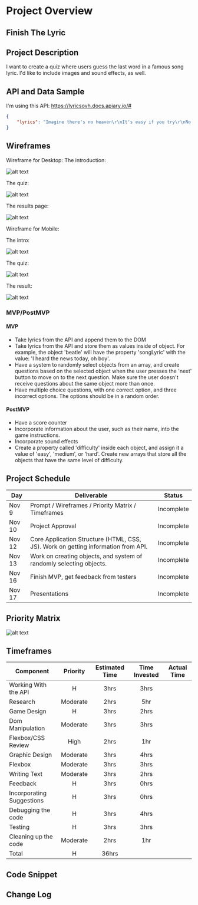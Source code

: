 # Project Overview

## Finish The Lyric

## Project Description

I want to create a quiz where users guess the last word in a famous song lyric. I'd like to include images and sound effects, as well.

## API and Data Sample

I'm using this API: https://lyricsovh.docs.apiary.io/#

```json
{
    "lyrics": "Imagine there's no heaven\r\nIt's easy if you try\r\nNo hell below us\r\nAbove us only sky\r\nImagine all the people\r\nLiving for today... \n\n\n\nImagine there's no countries\n\nIt isn't hard to do\n\nNothing to kill or die for\n\nAnd no religion too\n\nImagine all the people\n\nLiving life in peace... \n\n\n\nYou may say I'm a dreamer\n\nBut I'm not the only one\n\nI hope someday you'll join us\n\nAnd the world will be as one \n\n\n\nImagine no possessions\n\nI wonder if you can\n\nNo need for greed or hunger\n\nA brotherhood of man\n\nImagine all the people\n\nSharing all the world... \n\n\n\nYou may say I'm a dreamer\n\nBut I'm not the only one\n\nI hope someday you'll join us\n\nAnd the world will live as one"
}

```

## Wireframes

Wireframe for Desktop: 
The introduction: 

![alt text](https://github.com/DavidVergheseProgrammer/FinishTheLyric/blob/main/Folder/Wireframe%20for%20Desktop%20Intro.png "Wireframe for Desktop Intro")

The quiz: 

![alt text](https://github.com/DavidVergheseProgrammer/FinishTheLyric/blob/main/Folder/Wireframe%20for%20Desktop.png "Wireframe for Desktop Quiz")

The results page: 

![alt text](https://github.com/DavidVergheseProgrammer/FinishTheLyric/blob/main/Folder/Wireframe%20for%20Desktop%20Outro.png "Wireframe for Desktop Quiz Outro")

Wireframe for Mobile: 

The intro: 

![alt text](https://github.com/DavidVergheseProgrammer/FinishTheLyric/blob/main/Folder/Wire%20for%20Mobile%20Intro.png "Wireframe for Desktop Quiz Into")

The quiz: 

![alt text](https://github.com/DavidVergheseProgrammer/FinishTheLyric/blob/main/Folder/Wireframe%20for%20Mobile.png "Wireframe for Mobile Quiz")

The result:

![alt text](https://github.com/DavidVergheseProgrammer/FinishTheLyric/blob/main/Folder/Wireframe%20for%20Mobile%20Outro.png "Wireframe for Mobile Quiz Outro")

### MVP/PostMVP

#### MVP 

- Take lyrics from the API and append them to the DOM
- Take lyrics from the API and store them as values inside of object. For example, the object 'beatle' will have the property 'songLyric' with the value: 'I heard the news today, oh boy'. 
- Have a system to randomly select objects from an array, and create questions based on the selected object when the user presses the 'next' button to move on to the next question. Make sure the user doesn't receive questions about the same object more than once. 
- Have multiple choice questions, with one correct option, and three incorrect options. The options should be in a random order. 

#### PostMVP  

- Have a score counter
- Incorporate information about the user, such as their name, into the game instructions. 
- Incorporate sound effects
- Create a property called 'difficulty' inside each object, and assign it a value of 'easy', 'medium', or 'hard'. Create new arrays that store all the objects that have the same level of difficulty. 

## Project Schedule

|  Day | Deliverable | Status
|---|---| ---|
|Nov 9| Prompt / Wireframes / Priority Matrix / Timeframes | Incomplete
|Nov 10| Project Approval | Incomplete
|Nov 12| Core Application Structure (HTML, CSS, JS). Work on getting information from API. | Incomplete
|Nov 13| Work on creating objects, and system of randomly selecting objects. | Incomplete
|Nov 16| Finish MVP, get feedback from testers | Incomplete
|Nov 17| Presentations | Incomplete

## Priority Matrix


![alt text](https://github.com/DavidVergheseProgrammer/FinishTheLyric/blob/main/Folder/priority%20matrix.png "Priority Matrix")

## Timeframes

| Component | Priority | Estimated Time | Time Invested | Actual Time |
| --- | :---: |  :---: | :---: | :---: |
| Working With the API | H | 3hrs|3hrs |  |
| Research | Moderate | 2hrs| 5hr |  |
| Game Design | H | 3hrs| 2hrs |  |
| Dom Manipulation | Moderate | 3hrs|3hrs |  |
| Flexbox/CSS Review | High | 2hrs| 1hr | |
| Graphic Design | Moderate | 3hrs| 4hrs |  |
| Flexbox | Moderate | 3hrs| 3hrs | |
| Writing Text | Moderate | 3hrs| 2hrs|  |
| Feedback | H | 3hrs|  0hrs |  |
| Incorporating Suggestions | H | 3hrs| 0hrs |  |
| Debugging the code | H | 3hrs| 4hrs |  |
| Testing | H | 3hrs|3hrs  |  |
| Cleaning up the code | Moderate | 2hrs|1hr  |  |
| Total | H | 36hrs|  |  |

## Code Snippet


## Change Log

